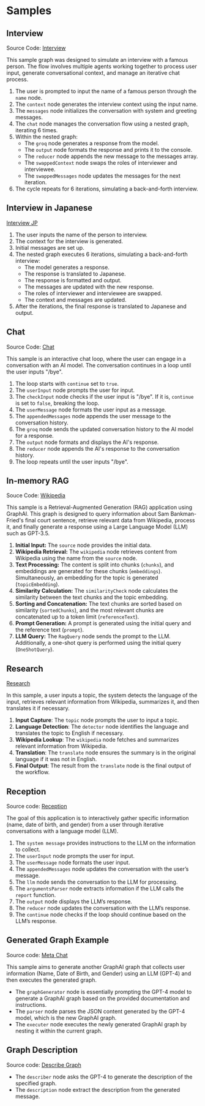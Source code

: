 # Samples


## Interview

Source Code: [Interview](./llm/interview.ts)

This sample graph was designed to simulate an interview with a famous person. The flow involves multiple agents working together to process user input, generate conversational context, and manage an iterative chat process.

1. The user is prompted to input the name of a famous person through the `name` node.
2. The `context` node generates the interview context using the input name.
3. The `messages` node initializes the conversation with system and greeting messages.
4. The `chat` node manages the conversation flow using a nested graph, iterating 6 times.
5. Within the nested graph:
   - The `groq` node generates a response from the model.
   - The `output` node formats the response and prints it to the console.
   - The `reducer` node appends the new message to the messages array.
   - The `swappedContext` node swaps the roles of interviewer and interviewee.
   - The `swappedMessages` node updates the messages for the next iteration.
6. The cycle repeats for 6 iterations, simulating a back-and-forth interview.

## Interview in Japanese

[Interview JP](./llm/interview_jp.ts)

1. The user inputs the name of the person to interview.
2. The context for the interview is generated.
3. Initial messages are set up.
4. The nested graph executes 6 iterations, simulating a back-and-forth interview:
   - The model generates a response.
   - The response is translated to Japanese.
   - The response is formatted and output.
   - The messages are updated with the new response.
   - The roles of interviewer and interviewee are swapped.
   - The context and messages are updated.
5. After the iterations, the final response is translated to Japanese and output.

## Chat

Source Code: [Chat](./interaction/chat.ts)

This sample is an interactive chat loop, where the user can engage in a conversation with an AI model. The conversation continues in a loop until the user inputs "/bye".

1. The loop starts with `continue` set to `true`.
2. The `userInput` node prompts the user for input.
3. The `checkInput` node checks if the user input is "/bye". If it is, `continue` is set to `false`, breaking the loop.
4. The `userMessage` node formats the user input as a message.
5. The `appendedMessages` node appends the user message to the conversation history.
6. The `groq` node sends the updated conversation history to the AI model for a response.
7. The `output` node formats and displays the AI's response.
8. The `reducer` node appends the AI's response to the conversation history.
9. The loop repeats until the user inputs "/bye".

## In-memory RAG

Souce Code: [Wikipedia](./embeddings/wikipedia.ts)

This sample is a Retrieval-Augmented Generation (RAG) application using GraphAI. This graph is designed to query information about Sam Bankman-Fried's final court sentence, retrieve relevant data from Wikipedia, process it, and finally generate a response using a Large Language Model (LLM) such as GPT-3.5.

1. **Initial Input:** The `source` node provides the initial data.
2. **Wikipedia Retrieval:** The `wikipedia` node retrieves content from Wikipedia using the name from the `source` node.
3. **Text Processing:** The content is split into chunks (`chunks`), and embeddings are generated for these chunks (`embeddings`). Simultaneously, an embedding for the topic is generated (`topicEmbedding`).
4. **Similarity Calculation:** The `similarityCheck` node calculates the similarity between the text chunks and the topic embedding.
5. **Sorting and Concatenation:** The text chunks are sorted based on similarity (`sortedChunks`), and the most relevant chunks are concatenated up to a token limit (`referenceText`).
6. **Prompt Generation:** A prompt is generated using the initial query and the reference text (`prompt`).
7. **LLM Query:** The `RagQuery` node sends the prompt to the LLM. Additionally, a one-shot query is performed using the initial query (`OneShotQuery`).

## Research

[Research](./llm/research.ts)

In this sample, a user inputs a topic, the system detects the language of the input, retrieves relevant information from Wikipedia, summarizes it, and then translates it if necessary.

1. **Input Capture**: The `topic` node prompts the user to input a topic.
2. **Language Detection**: The `detector` node identifies the language and translates the topic to English if necessary.
3. **Wikipedia Lookup**: The `wikipedia` node fetches and summarizes relevant information from Wikipedia.
4. **Translation**: The `translate` node ensures the summary is in the original language if it was not in English.
5. **Final Output**: The result from the `translate` node is the final output of the workflow.

## Reception

Source code: [Reception](./interaction/reception.ts)

The goal of this application is to interactively gather specific information (name, date of birth, and gender) from a user through iterative conversations with a language model (LLM).

1. The `system message` provides instructions to the LLM on the information to collect.
2. The `userInput` node prompts the user for input.
3. The `userMessage` node formats the user input.
4. The `appendedMessages` node updates the conversation with the user’s message.
5. The `llm` node sends the conversation to the LLM for processing.
6. The `argumentsParser` node extracts information if the LLM calls the `report` function.
7. The `output` node displays the LLM’s response.
8. The `reducer` node updates the conversation with the LLM’s response.
9. The `continue` node checks if the loop should continue based on the LLM’s response.

## Generated Graph Example

Source code: [Meta Chat](./interaction/metachat.ts)

This sample aims to generate another GraphAI graph that collects user information (Name, Date of Birth, and Gender) using an LLM (GPT-4) and then executes the generated graph.

- The `graphGenerator` node is essentially prompting the GPT-4 model to generate a GraphAI graph based on the provided documentation and instructions.
- The `parser` node parses the JSON content generated by the GPT-4 model, which is the new GraphAI graph.
- The `executer` node executes the newly generated GraphAI graph by nesting it within the current graph.

## Graph Description

Source code: [Describe Graph](./llm/describe_graph.ts)

- The `describer` node asks the GPT-4 to generate the description of the specified graph.
- The `description` node extract the description from the generated message.